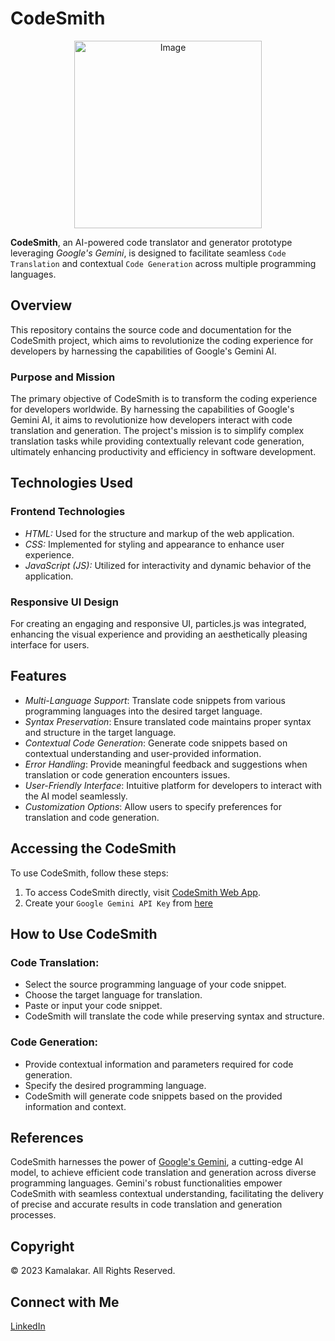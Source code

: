 # CodeSmith

<p align="center">
  <img src='https://github.com/Sgvkamalakar/CodeSmith/assets/103712713/c29fef71-fe12-4849-9862-3e8c441d9218' alt="Image" width="300" height="300">
</p>

**CodeSmith**, an AI-powered code translator and generator prototype leveraging _Google's Gemini_, is designed to facilitate seamless `Code Translation` and contextual `Code Generation` across multiple programming languages.


## Overview
This repository contains the source code and documentation for the CodeSmith project, which aims to revolutionize the coding experience for developers by harnessing the capabilities of Google's Gemini AI.

### Purpose and Mission
The primary objective of CodeSmith is to transform the coding experience for developers worldwide. By harnessing the capabilities of Google's Gemini AI, it aims to revolutionize how developers interact with code translation and generation. The project's mission is to simplify complex translation tasks while providing contextually relevant code generation, ultimately enhancing productivity and efficiency in software development.

## Technologies Used

### Frontend Technologies
- *HTML:* Used for the structure and markup of the web application.
- *CSS:* Implemented for styling and appearance to enhance user experience.
- *JavaScript (JS):* Utilized for interactivity and dynamic behavior of the application.

### Responsive UI Design
For creating an engaging and responsive UI, particles.js was integrated, enhancing the visual experience and providing an aesthetically pleasing interface for users.

## Features

- *Multi-Language Support*: Translate code snippets from various programming languages into the desired target language.
- *Syntax Preservation*: Ensure translated code maintains proper syntax and structure in the target language.
- *Contextual Code Generation*: Generate code snippets based on contextual understanding and user-provided information.
- *Error Handling*: Provide meaningful feedback and suggestions when translation or code generation encounters issues.
- *User-Friendly Interface*: Intuitive platform for developers to interact with the AI model seamlessly.
- *Customization Options*: Allow users to specify preferences for translation and code generation.

## Accessing the CodeSmith

To use CodeSmith, follow these steps:

1. To access CodeSmith directly, visit [CodeSmith Web App](https://code-smith.vercel.app/index.html).
2. Create your `Google Gemini API Key` from [here](https://makersuite.google.com/app/apikey)

## How to Use CodeSmith

### Code Translation:

- Select the source programming language of your code snippet.
- Choose the target language for translation.
- Paste or input your code snippet.
- CodeSmith will translate the code while preserving syntax and structure.

### Code Generation:

- Provide contextual information and parameters required for code generation.
- Specify the desired programming language.
- CodeSmith will generate code snippets based on the provided information and context.

## References
CodeSmith harnesses the power of [Google's Gemini](https://cloud.google.com/gemini), a cutting-edge AI model, to achieve efficient code translation and generation across diverse programming languages. Gemini's robust functionalities empower CodeSmith with seamless contextual understanding, facilitating the delivery of precise and accurate results in code translation and generation processes.

## Copyright
© 2023 Kamalakar. All Rights Reserved.

## Connect with Me
[LinkedIn](https://www.linkedin.com/in/sgvkamalakar)
